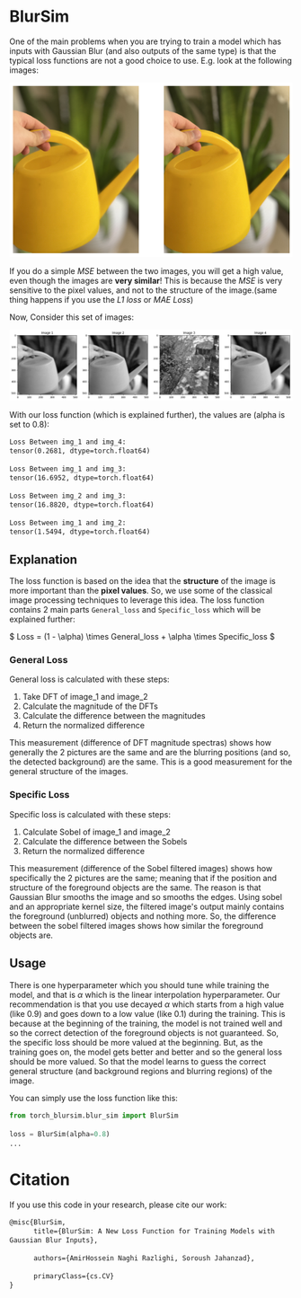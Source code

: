 # BlurSim
One of the main problems when you are trying to train a model which has inputs with Gaussian Blur (and also outputs of the same type) is that the typical loss functions are not a good choice to use. E.g. look at the following images:

<div align="center">
  <img src="./Two_Blurs.png" width="auto" height="auto" />
</div>

If you do a simple _MSE_ between the two images, you will get a high value, even though the images are **very similar**! This is because the _MSE_ is very sensitive to the pixel values, and not to the structure of the image.(same thing happens if you use the _L1 loss_ or _MAE Loss_)

Now, Consider this set of images:

<div align="center">
  <img src="./4_Images.png" width="auto" height="auto"/>
</div>

With our loss function (which is explained further), the values are (alpha is set to 0.8):
```
Loss Between img_1 and img_4:
tensor(0.2681, dtype=torch.float64)

Loss Between img_1 and img_3:
tensor(16.6952, dtype=torch.float64)

Loss Between img_2 and img_3:
tensor(16.8820, dtype=torch.float64)

Loss Between img_1 and img_2:
tensor(1.5494, dtype=torch.float64)
```

## Explanation
The loss function is based on the idea that the **structure** of the image is more important than the **pixel values**. So, we use some of the classical image processing techniques to leverage this idea. The loss function contains 2 main parts `General_loss` and `Specific_loss` which will be explained further:

$
Loss = (1 - \alpha) \times General\_loss + \alpha \times Specific\_loss
$

### General Loss
General loss is calculated with these steps:

1. Take DFT of image_1 and image_2
2. Calculate the magnitude of the DFTs
3. Calculate the difference between the magnitudes
4. Return the normalized difference
   
This measurement (difference of DFT magnitude spectras) shows how generally the 2 pictures are the same and are the blurring positions (and so, the detected background) are the same. This is a good measurement for the general structure of the images.

### Specific Loss
Specific loss is calculated with these steps:

1. Calculate Sobel of image_1 and image_2
2. Calculate the difference between the Sobels
3. Return the normalized difference

This measurement (difference of the Sobel filtered images) shows how specifically the 2 pictures are the same; meaning that if the position and structure of the foreground objects are the same. The reason is that Gaussian Blur smooths the image and so smooths the edges. Using sobel and an appropriate kernel size, the filtered image's output mainly contains the foreground (unblurred) objects and nothing more. So, the difference between the sobel filtered images shows how similar the foreground objects are.

## Usage
There is one hyperparameter which you should tune while training the model, and that is $\alpha$ which is the linear interpolation hyperparameter. Our recommendation is that you use decayed $\alpha$ which starts from a high value (like 0.9) and goes down to a low value (like 0.1) during the training. This is because at the beginning of the training, the model is not trained well and so the correct detection of the foreground objects is not guaranteed. So, the specific loss should be more valued at the beginning. But, as the training goes on, the model gets better and better and so the general loss should be more valued. So that the model learns to guess the correct general structure (and background regions and blurring regions) of the image.

You can simply use the loss function like this:
```python
from torch_blursim.blur_sim import BlurSim

loss = BlurSim(alpha=0.8)
...
```

# Citation
If you use this code in your research, please cite our work:
```
@misc{BlurSim,
      title={BlurSim: A New Loss Function for Training Models with Gaussian Blur Inputs},
      
      authors={AmirHossein Naghi Razlighi, Soroush Jahanzad},

      primaryClass={cs.CV}
}
```